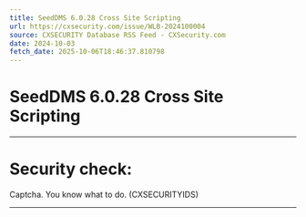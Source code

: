 ```yaml
---
title: SeedDMS 6.0.28 Cross Site Scripting
url: https://cxsecurity.com/issue/WLB-2024100004
source: CXSECURITY Database RSS Feed - CXSecurity.com
date: 2024-10-03
fetch_date: 2025-10-06T18:46:37.810798
---
```


# SeedDMS 6.0.28 Cross Site Scripting

---

# Security check:

Captcha. You know what to do. (CXSECURITYIDS)

---